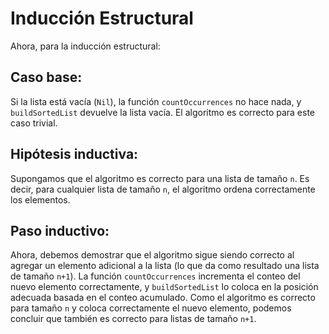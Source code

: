 # Inducción Estructural
Ahora, para la inducción estructural:
## Caso base:
Si la lista está vacía (`Nil`), la función `countOccurrences` no hace nada, y `buildSortedList` devuelve la lista vacía. El algoritmo es correcto para este caso trivial.
## Hipótesis inductiva:
Supongamos que el algoritmo es correcto para una lista de tamaño `n`. Es decir, para cualquier lista de tamaño `n`, el algoritmo ordena correctamente los elementos.
## Paso inductivo:
Ahora, debemos demostrar que el algoritmo sigue siendo correcto al agregar un elemento adicional a la lista (lo que da como resultado una lista de tamaño `n+1`). La función `countOccurrences` incrementa el conteo del nuevo elemento correctamente, y `buildSortedList` lo coloca en la posición adecuada basada en el conteo acumulado. Como el algoritmo es correcto para tamaño `n` y coloca correctamente el nuevo elemento, podemos concluir que también es correcto para listas de tamaño `n+1`.
